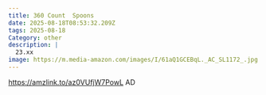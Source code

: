 ```yaml
---
title: 360 Count  Spoons
date: 2025-08-18T08:53:32.209Z
tags: 2025-08-18
Category: other
description: |
  23.xx
image: https://m.media-amazon.com/images/I/61aQ1GCEBqL._AC_SL1172_.jpg
---
```

https://amzlink.to/az0VUfjW7PowL
AD